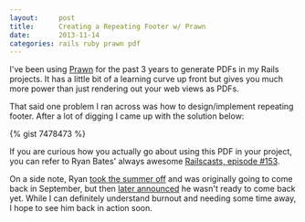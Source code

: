 ```yaml
---
layout:     post
title:      Creating a Repeating Footer w/ Prawn
date:       2013-11-14
categories: rails ruby prawn pdf
---
```


I've been using [Prawn][prawnLink] for the past 3 years to generate PDFs in my Rails projects. It has a little bit of a learning curve up front but gives you much more power than just rendering out your web views as PDFs.

That said one problem I ran across was how to design/implement repeating footer. After a lot of digging I came up with the solution below:

{% gist 7478473 %}

If you are curious how you actually go about using this PDF in your project, you can refer to Ryan Bates' always awesome [Railscasts, episode #153][railsCastLink].

On a side note, Ryan [took the summer off][note1] and was originally going to come back in September, but then [later announced][note2] he wasn't ready to come back yet. While I can definitely understand burnout and needing some time away, I hope to see him back in action soon.

[prawnLink]: http://prawn.majesticseacreature.com/
[railsCastLink]: http://railscasts.com/episodes/153-pdfs-with-prawn-revised
[note1]: http://railscasts.com/announcements/11
[note2]: http://railscasts.com/announcements/11
